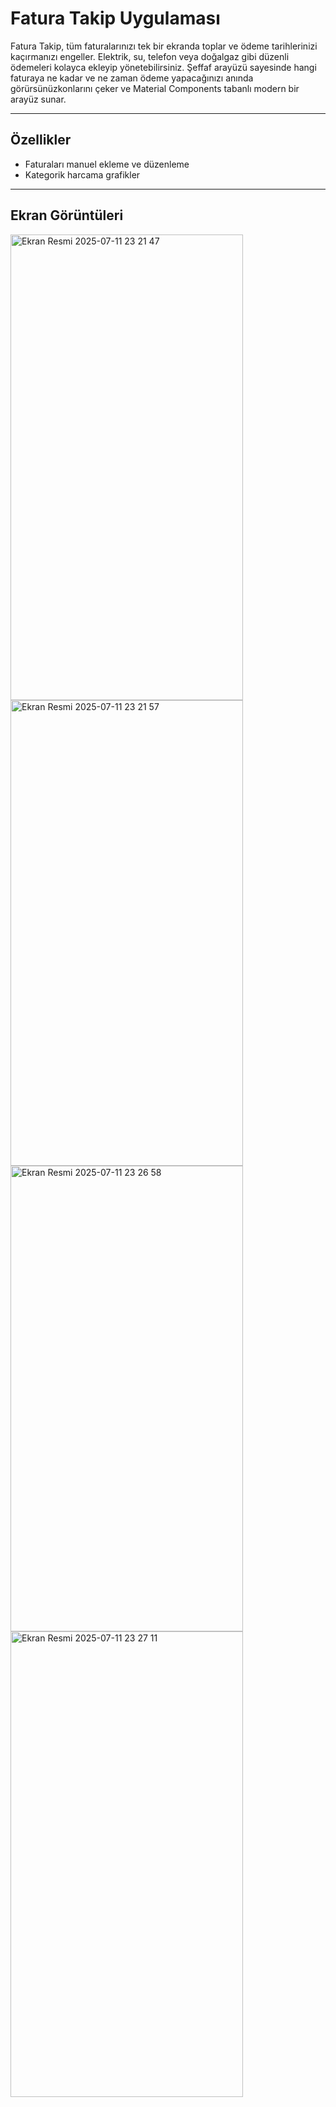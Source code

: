 # Fatura Takip Uygulaması

Fatura Takip, tüm faturalarınızı tek bir ekranda toplar ve ödeme tarihlerinizi kaçırmanızı engeller. Elektrik, su, telefon veya doğalgaz gibi düzenli ödemeleri kolayca ekleyip yönetebilirsiniz. Şeffaf arayüzü sayesinde hangi faturaya ne kadar ve ne zaman ödeme yapacağınızı anında görürsünüzkonlarını çeker ve Material Components tabanlı modern bir arayüz sunar.

---

## Özellikler

- Faturaları manuel ekleme ve düzenleme
- Kategorik harcama grafikler
---

## Ekran Görüntüleri
<img width="372" height="745" alt="Ekran Resmi 2025-07-11 23 21 47" src="https://github.com/user-attachments/assets/b693e5ac-b046-4785-821c-f8451faae23c" />
<img width="372" height="745" alt="Ekran Resmi 2025-07-11 23 21 57" src="https://github.com/user-attachments/assets/a56beec0-bf59-41d5-9127-98f73a3bf29f" />
<img width="372" height="745" alt="Ekran Resmi 2025-07-11 23 26 58" src="https://github.com/user-attachments/assets/55136b66-3cf0-43b0-8491-3912d294498c" />
<img width="372" height="745" alt="Ekran Resmi 2025-07-11 23 27 11" src="https://github.com/user-attachments/assets/80f7776c-d9d9-4324-ab06-2279437fcd68" />


